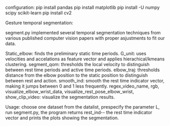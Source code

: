 configuration:
pip install pandas
pip install matplotlib
pip install -U numpy scipy scikit-learn
pip install cv2


Gesture temporal segmentation:

segment.py implemented several temporal segmentation techniques from various published computer vision papers with proper asjustments to fit our data.

Static_elbow: finds the preliminary static time periods. 
G_unit: uses velocities and accelations as feature vector and applies hierachical/kmeans clustering.
segment_qom: thresholds the local velocity to distinguish between rest time periods and active time periods.
elbow_traj: thresholds distance from the elbow position to the static position to distinguish between rest and action.
smooth_ind: smooth the rest time indicator vector, making it jumps between 0 and 1 less frequently.
regex_video_name, rgb, visualize_elbow_wrist_data, visualize_rest_pose_elbow_wrist, show_clip_video: visualize the segmentation results.

Usage: choose one dataset from the datalist, prespecify the parameter L, run segment.py, the program returns rest_ind-- the rest time indicator vector and prints the plots showing the segmentation.
